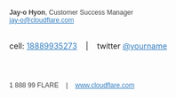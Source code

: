 <html>

<body>

<p style="font-family: Helvetica; font-size: 12px; color:#404040;">
<b>Jay-o Hyon</b>, Customer Success Manager
<br/>
<a href="mailto:jay-o@cloudflare.com" style="color: #2f7bbf;">jay-o@cloudflare.com</a>

<br/>cell:
<a href="tel:18889935273" style="color: #2f7bbf;">18889935273</a>
&nbsp;&nbsp;&nbsp;|&nbsp;&nbsp;&nbsp;
twitter <a href="www.twitter.com/yourname" style="color: #2f7bbf;">@yourname</a>
</p>

<a href="https://www.cloudflare.com/" target="_blank">
<div style="background-image: url('https://www.cloudflare.com/img/signature-cloud.png'); background-size: 200px 30px; width: 200px; height: 30px; margin-right: 20px;"></div></a>

<p style="font-family: Helvetica; font-size: 12px; color:#404040;">1 888 99 FLARE
&nbsp;&nbsp;&nbsp;|&nbsp;&nbsp;&nbsp;
<a href="https://www.cloudflare.com" style="color: #2f7bbf;">www.cloudflare.com</a>
</p>
</body>
</html>
